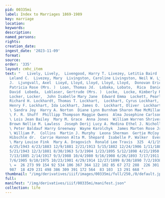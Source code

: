 ```yaml
---
pid: 00335mi
label: Index to Marriages 1869-1989
key: marriage
location: 
keywords: 
description: 
named_persons: 
rights: 
creation_date: 
ingest_date: '2023-11-09'
format: 
source: 
order: '335'
layout: cmhc_item
text: "   Lively, Lively,  Livengood, Harry T. Livezey, Letitia Baird  Bernice M.
  Leland C.  Livezey, Mary  Livingston, Caroline Livingston, Neil W. Ljungstrom, Carl
  J.  Ljungvall, Axel  Lioyd, Lloyd, Lloyd, Lloyd, Lloyd,  Donovan Eric F. John D.
  Patricia Rose (Mrs. )  Loan, Thomas Jd.  Lobaka, Lobato,  Rica  Daniel J. B.  Lobb,
  David  Lobeda,  Loblaser, Gertrude (Mrs. )  Locke,  Locke, Kimberly Robin  Locke,
  Locker, Locker,  John Isabelle Mary Jane  Edward Emma  Lockett, Pearl E.  Lockett,
  Richard H. Lockhardt, Thomas T. Lockhart,  Lockhart, Cyrus Lockhart, Erwin C. Lockhart,
  Henry F. Lockhart, Ida Lockhart, James O.  Lockhart, Oliver  Lockhart,  Brenda Carol
  \ Sandra Joy  Harry A. Norton  Diane Lynn Burnham Sharon Mae McMillan  A. S. Weston
  \ F. R. Shuff  Phillipp Thompson Maggie Qwens  Alma Josephine Carlson  Ida M. Ericson
  \ Lois Jean Bailey  Mary M. Grace  Anna Jones  William Warren Shriver  Albert L.
  Brown Nellie M. Lawless  Joseph Derij Lucy A. Medina Ethel J. Nicholls  Kate Staber
  \ Peter Baldauf Harry Greenway  Wayne Karolchyk  James Marten Rose Jr.  Annie Dougherty
  \ William P.  Collins  Martin J. Murphy  Leona Sherman  Gertie McCoy  Benjamin Lincoln
  Hibschle dr.  Carrie Hannon Alta M. Shepard  Isabelle P. Walker  Everett Crawford
  \ Mary Louise Fink  Mary A. Dragovich  Ronald Lee Travis  325  4/1/1916 2/23/1974
  4/25/1943 4/23/1883 12/9/1881 2/21/1913 5/15/1882 12/24/1906 1/11/1888 11/6/1960
  5/21/1943 12/3/1881 8/30/1963 5/3/1904 1/23/1895 5/12/1898 4/21/1950 4/15/1905 4/6/1897
  7/13/1885 2/14/1917 9/3/1988 10/4/1980 9/16/1908 6/26/1893 7/17/1911 10/20/1897
  7/6/1905 9/10/1975 10/23/1901 4/29/1914 12/27/1899 8/30/1890 7/2/1938 7/4/1935 10/20/1977
  \ =  26 273 99 154 92 534 106 367 364 122 102 85 67 272 288  226 301 365 246  49
  987  18 429 231 498 386 309 391 172 564  83 103  13 291 668 "
thumbnail: "/img/derivatives/iiif/images/00335mi/full/250,/0/default.jpg"
full: 
manifest: "/img/derivatives/iiif/00335mi/manifest.json"
collection: life
---
```

